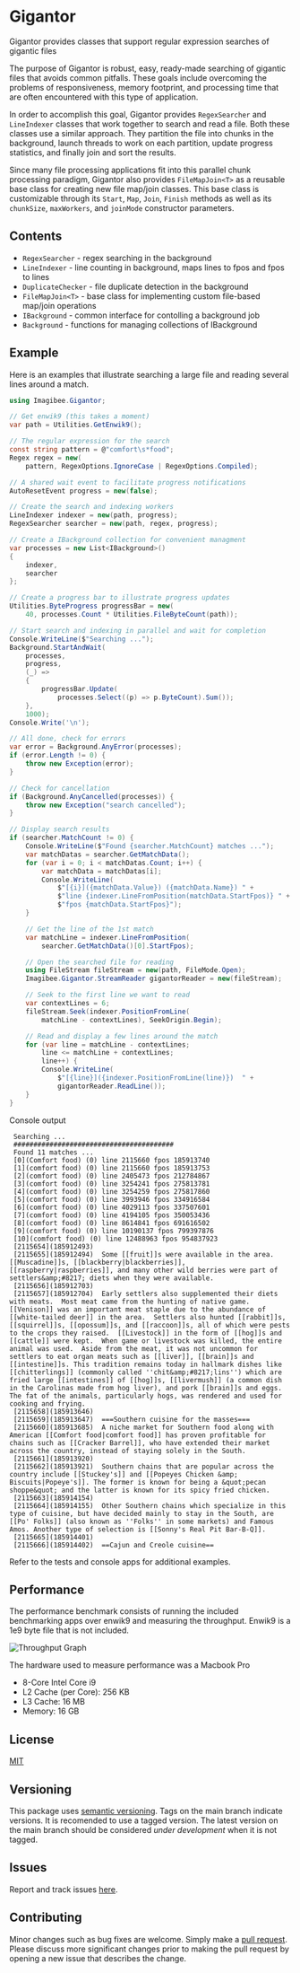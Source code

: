# Gigantor
Gigantor provides classes that support regular expression searches of gigantic files

The purpose of Gigantor is robust, easy, ready-made searching of gigantic files that avoids common pitfalls.  These goals include overcoming the problems of responsiveness, memory footprint, and processing time that are often encountered with this type of application.

In order to accomplish this goal, Gigantor provides `RegexSearcher` and `LineIndexer` classes that work together to search and read a file.  Both these classes use a similar approach.  They partition the file into chunks in the background, launch threads to work on each partition, update progress statistics, and finally join and sort the results.

Since many file processing applications fit into this parallel chunk processing paradigm, Gigantor also provides `FileMapJoin<T>` as a reusable base class for creating new file map/join classes.  This base class is customizable through its `Start`, `Map`, `Join`, `Finish` methods as well as its `chunkSize`, `maxWorkers`, and `joinMode` constructor parameters.

## Contents
- `RegexSearcher` - regex searching in the background
- `LineIndexer` - line counting in background, maps lines to fpos and fpos to lines
- `DuplicateChecker` - file duplicate detection in the background
- `FileMapJoin<T>` - base class for implementing custom file-based map/join operations
- `IBackground` - common interface for contolling a background job
- `Background` - functions for managing collections of IBackground


## Example
Here is an examples that illustrate searching a large file and reading several lines around a match.

```csharp
using Imagibee.Gigantor;

// Get enwik9 (this takes a moment)
var path = Utilities.GetEnwik9();

// The regular expression for the search
const string pattern = @"comfort\s*food";
Regex regex = new(
    pattern, RegexOptions.IgnoreCase | RegexOptions.Compiled);

// A shared wait event to facilitate progress notifications
AutoResetEvent progress = new(false);

// Create the search and indexing workers
LineIndexer indexer = new(path, progress);
RegexSearcher searcher = new(path, regex, progress);

// Create a IBackground collection for convenient managment
var processes = new List<IBackground>()
{
    indexer,
    searcher
};

// Create a progress bar to illustrate progress updates
Utilities.ByteProgress progressBar = new(
    40, processes.Count * Utilities.FileByteCount(path));

// Start search and indexing in parallel and wait for completion
Console.WriteLine($"Searching ...");
Background.StartAndWait(
    processes,
    progress,
    (_) =>
    {
        progressBar.Update(
            processes.Select((p) => p.ByteCount).Sum());
    },
    1000);
Console.Write('\n');

// All done, check for errors
var error = Background.AnyError(processes);
if (error.Length != 0) {
    throw new Exception(error);
}

// Check for cancellation
if (Background.AnyCancelled(processes)) {
    throw new Exception("search cancelled");
}

// Display search results
if (searcher.MatchCount != 0) {
    Console.WriteLine($"Found {searcher.MatchCount} matches ...");
    var matchDatas = searcher.GetMatchData();
    for (var i = 0; i < matchDatas.Count; i++) {
        var matchData = matchDatas[i];
        Console.WriteLine(
            $"[{i}]({matchData.Value}) ({matchData.Name}) " +
            $"line {indexer.LineFromPosition(matchData.StartFpos)} " +
            $"fpos {matchData.StartFpos}");
    }

    // Get the line of the 1st match
    var matchLine = indexer.LineFromPosition(
        searcher.GetMatchData()[0].StartFpos);

    // Open the searched file for reading
    using FileStream fileStream = new(path, FileMode.Open);
    Imagibee.Gigantor.StreamReader gigantorReader = new(fileStream);

    // Seek to the first line we want to read
    var contextLines = 6;
    fileStream.Seek(indexer.PositionFromLine(
        matchLine - contextLines), SeekOrigin.Begin);

    // Read and display a few lines around the match
    for (var line = matchLine - contextLines;
        line <= matchLine + contextLines;
        line++) {
        Console.WriteLine(
            $"[{line}]({indexer.PositionFromLine(line)})  " +
            gigantorReader.ReadLine());
    }
}
```

Console output
```console
 Searching ...
 ########################################
 Found 11 matches ...
 [0](Comfort food) (0) line 2115660 fpos 185913740
 [1](comfort food) (0) line 2115660 fpos 185913753
 [2](comfort food) (0) line 2405473 fpos 212784867
 [3](comfort food) (0) line 3254241 fpos 275813781
 [4](comfort food) (0) line 3254259 fpos 275817860
 [5](comfort food) (0) line 3993946 fpos 334916584
 [6](comfort food) (0) line 4029113 fpos 337507601
 [7](comfort food) (0) line 4194105 fpos 350053436
 [8](comfort food) (0) line 8614841 fpos 691616502
 [9](comfort food) (0) line 10190137 fpos 799397876
 [10](comfort food) (0) line 12488963 fpos 954837923
 [2115654](185912493)  
 [2115655](185912494)  Some [[fruit]]s were available in the area. [[Muscadine]]s, [[blackberry|blackberries]], [[raspberry|raspberries]], and many other wild berries were part of settlers&amp;#8217; diets when they were available.
 [2115656](185912703)  
 [2115657](185912704)  Early settlers also supplemented their diets with meats.  Most meat came from the hunting of native game.  [[Venison]] was an important meat staple due to the abundance of [[white-tailed deer]] in the area.  Settlers also hunted [[rabbit]]s, [[squirrel]]s, [[opossum]]s, and [[raccoon]]s, all of which were pests to the crops they raised.  [[Livestock]] in the form of [[hog]]s and [[cattle]] were kept.  When game or livestock was killed, the entire animal was used.  Aside from the meat, it was not uncommon for settlers to eat organ meats such as [[liver]], [[brain]]s and [[intestine]]s. This tradition remains today in hallmark dishes like [[chitterlings]] (commonly called ''chit&amp;#8217;lins'') which are fried large [[intestines]] of [[hog]]s, [[livermush]] (a common dish in the Carolinas made from hog liver), and pork [[brain]]s and eggs.  The fat of the animals, particularly hogs, was rendered and used for cooking and frying.
 [2115658](185913646)  
 [2115659](185913647)  ===Southern cuisine for the masses===
 [2115660](185913685)  A niche market for Southern food along with American [[Comfort food|comfort food]] has proven profitable for chains such as [[Cracker Barrel]], who have extended their market across the country, instead of staying solely in the South.
 [2115661](185913920)  
 [2115662](185913921)  Southern chains that are popular across the country include [[Stuckey's]] and [[Popeyes Chicken &amp; Biscuits|Popeye's]]. The former is known for being a &quot;pecan shoppe&quot; and the latter is known for its spicy fried chicken.
 [2115663](185914154)  
 [2115664](185914155)  Other Southern chains which specialize in this type of cuisine, but have decided mainly to stay in the South, are [[Po' Folks]] (also known as ''Folks'' in some markets) and Famous Amos. Another type of selection is [[Sonny's Real Pit Bar-B-Q]].
 [2115665](185914401)  
 [2115666](185914402)  ==Cajun and Creole cuisine==
```

Refer to the tests and console apps for additional examples.

## Performance
The performance benchmark consists of running the included benchmarking apps over enwik9 and measuring the throughput.  Enwik9 is a 1e9 byte file that is not included.

![Throughput Graph](https://github.com/imagibee/Gigantor/blob/main/Images/Throughput.png?raw=true)


The hardware used to measure performance was a Macbook Pro
- 8-Core Intel Core i9
- L2 Cache (per Core):	256 KB
- L3 Cache:	16 MB
- Memory:	16 GB

## License
[MIT](https://www.mit.edu/~amini/LICENSE.md)

## Versioning
This package uses [semantic versioning](https://en.wikipedia.org/wiki/Software_versioning#Semantic_versioning).  Tags on the main branch indicate versions.  It is recomended to use a tagged version.  The latest version on the main branch should be considered _under development_ when it is not tagged.

## Issues
Report and track issues [here](https://github.com/imagibee/Gigantor/issues).

## Contributing
Minor changes such as bug fixes are welcome.  Simply make a [pull request](https://opensource.com/article/19/7/create-pull-request-github).  Please discuss more significant changes prior to making the pull request by opening a new issue that describes the change.

